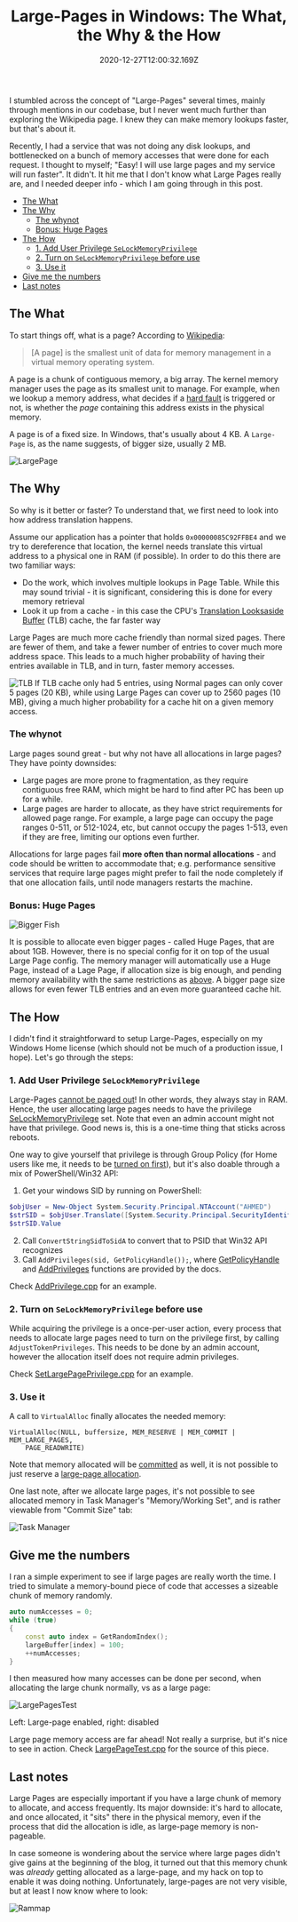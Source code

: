 ﻿---
title: "Large-Pages in Windows: The What, the Why & the How"
date: "2020-12-27T12:00:32.169Z"
description: It hit me that I don’t know what Large Pages really are, and I needed deeper info - which I am going through in this post.
seotitle: Large Pages memory accesses Page Table lookups Translation Looksaside Buffer
featuredImage: TLB.PNG
---

I stumbled across the concept of "Large-Pages" several times, mainly through mentions in our codebase, but I never went much further than exploring the Wikipedia page. I knew they can make memory lookups faster, but that's about it. 

Recently, I had a service that was not doing any disk lookups, and bottlenecked on a bunch of memory accesses that were done for each request. I thought to myself; "Easy! I will use large pages and my service will run faster". It didn't. It hit me that I don't know what Large Pages really are, and I needed deeper info - which I am going through in this post.

- [The What](#the-what)
- [The Why](#the-why)
  - [The whynot](#the-whynot)
  - [Bonus: Huge Pages](#bonus-huge-pages)
- [The How](#the-how)
  - [1. Add User Privilege `SeLockMemoryPrivilege`](#1-add-user-privilege-selockmemoryprivilege)
  - [2. Turn on `SeLockMemoryPrivilege` before use](#2-turn-on-selockmemoryprivilege-before-use)
  - [3. Use it](#3-use-it)
- [Give me the numbers](#give-me-the-numbers)
- [Last notes](#last-notes)

## The What

To start things off, what is a page? According to [Wikipedia](https://en.wikipedia.org/wiki/Page_(computer_memory)): 

> [A page]  is the smallest unit of data for memory management in a virtual memory operating system.

A page is a chunk of contiguous memory, a big array. The kernel memory manager uses the page as its smallest unit to manage. For example, when we lookup a memory address, what decides if a [hard fault](https://scoutapm.com/blog/understanding-page-faults-and-memory-swap-in-outs-when-should-you-worry) is triggered or not, is whether the *page* containing this address exists in the physical memory.

A page is of a fixed size. In Windows, that's usually about 4 KB. A `Large-Page` is, as the name suggests, of bigger size, usually 2 MB. 

![LargePage](LargePage.svg "Large Pages")

## The Why

So why is it better or faster? To understand that, we first need to look into how address translation happens. 

Assume our application has a pointer that holds `0x00000085C92FFBE4` and we try to dereference that location, the kernel needs translate this virtual address to a physical one in RAM (if possible). In order to do this there are two familiar ways:

  - Do the work, which involves multiple lookups in Page Table. While this may sound trivial - it is significant, considering this is done for every memory retrieval
  - Look it up from a cache - in this case the CPU's [Translation Looksaside Buffer](https://www.geeksforgeeks.org/whats-difference-between-cpu-cache-and-tlb/) (TLB) cache, the far faster way

Large Pages are much more cache friendly than normal sized pages. There are fewer of them, and take a fewer number of entries to cover much more address space. This leads to a much higher probability of having their entries available in TLB, and in turn, faster memory accesses.


![TLB](TLB.svg "TLB")
If TLB cache only had 5 entries, using Normal pages can only cover 5 pages (20 KB), while using Large Pages can cover up to 2560 pages (10 MB), giving a much higher probability for a cache hit on a given memory access.
 

### The whynot

Large pages sound great - but why not have all allocations in large pages? They have pointy downsides: 
- Large pages are more prone to fragmentation, as they require contiguous free RAM, which might be hard to find after PC has been up for a while. 
- Large pages are harder to allocate, as they have strict requirements for allowed page range. For example, a large page can occupy the page ranges 0-511, or 512-1024, etc, but cannot occupy the pages 1-513, even if they are free, limiting our options even further.

Allocations for large pages fail **more often than normal allocations** - and code should be written to accommodate that; e.g. performance sensitive services that require large pages might prefer to fail the node completely if that one allocation fails, until node managers restarts the machine. 

### Bonus: Huge Pages

![Bigger Fish](biggerFish.jpeg)

It is possible to allocate even bigger pages - called Huge Pages, that are about 1GB. However, there is no special config for it on top of the usual Large Page config. The memory manager will automatically use a Huge Page, instead of a Lage Page, if allocation size is big enough, and pending memory availability with the same restrictions as [above](#the-whynot). A bigger page size allows for even fewer TLB entries and an even more guaranteed cache hit.

## The How

I didn't find it straightforward to setup Large-Pages, especially on my Windows Home license (which should not be much of a production issue, I hope). Let's go through the steps: 

### 1. Add User Privilege `SeLockMemoryPrivilege` 

Large-Pages [cannot be paged out](https://devblogs.microsoft.com/oldnewthing/20110128-00/?p=11643)! In other words, they always stay in RAM. Hence, the user allocating large pages needs to have the privilege [SeLockMemoryPrivilege](https://docs.microsoft.com/en-us/windows/security/threat-protection/security-policy-settings/lock-pages-in-memory) set. Note that even an admin account might not have that privilege. Good news is, this is a one-time thing that sticks across reboots. 

One way to give yourself that privilege is through Group Policy (for Home users like me, it needs to be [turned on first](https://superuser.com/a/1229992)), but it's also doable through a mix of PowerShell/Win32 API:

1. Get your windows SID by running on PowerShell: 

```powershell
$objUser = New-Object System.Security.Principal.NTAccount("AHMED")
$strSID = $objUser.Translate([System.Security.Principal.SecurityIdentifier])
$strSID.Value
```

2. Call `ConvertStringSidToSidA` to convert that to PSID that Win32 API recognizes
3. Call `AddPrivileges(sid, GetPolicyHandle());`, where [GetPolicyHandle](https://docs.microsoft.com/en-us/windows/win32/secmgmt/opening-a-policy-object-handle) and [AddPrivileges](https://docs.microsoft.com/en-us/windows/win32/secmgmt/managing-account-permissions) functions are provided by the docs.

Check [AddPrivilege.cpp](https://github.com/aybassiouny/mahdytech/blob/master/content/blog/large-pages-how-when/Src/AddPrivilege/AddPrivilege.cpp) for an example.

### 2. Turn on `SeLockMemoryPrivilege` before use

While acquiring the privilege is a once-per-user action, every process that needs to allocate large pages need to turn on the privilege first, by calling `AdjustTokenPrivileges`. This needs to be done by an admin account, however the allocation itself does not require admin privileges. 

Check [SetLargePagePrivilege.cpp](https://github.com/aybassiouny/mahdytech/blob/master/content/blog/large-pages-how-when/Src/LargePageTest/LargePageTest/SetLargePagePrivilege.cpp) for an example.

### 3. Use it

A call to `VirtualAlloc` finally allocates the needed memory: 

```cpp{numberLines: false}
VirtualAlloc(NULL, buffersize, MEM_RESERVE | MEM_COMMIT | MEM_LARGE_PAGES, 
    PAGE_READWRITE)
```

Note that memory allocated will be [committed](https://stackoverflow.com/questions/2440434/whats-the-difference-between-reserved-and-committed-memory) as well, it is not possible to just reserve a [large-page allocation](https://docs.microsoft.com/en-us/windows/win32/memory/large-page-support). 

One last note, after we allocate large pages, it's not possible to see allocated memory in Task Manager's "Memory/Working Set", and is rather viewable from "Commit Size" tab: 

![Task Manager](./task_manager.png)

## Give me the numbers 

I ran a simple experiment to see if large pages are really worth the time. I tried to simulate a memory-bound piece of code that accesses a sizeable chunk of memory randomly.

```cpp
auto numAccesses = 0;
while (true)
{
    const auto index = GetRandomIndex();
    largeBuffer[index] = 100;
    ++numAccesses;
}
```
I then measured how many accesses can be done per second, when allocating the large chunk normally, vs as a large page:

![LargePagesTest](./LargePages.gif)

Left: Large-page enabled, right: disabled

Large page memory access are far ahead! Not really a surprise, but it's nice to see in action. Check [LargePageTest.cpp](https://github.com/aybassiouny/mahdytech/blob/master/content/blog/large-pages-how-when/Src/LargePageTest/LargePageTest/LargePageTest.cpp) for the source of this piece.

## Last notes

Large Pages are especially important if you have a large chunk of memory to allocate, and access frequently. Its major downside: it's hard to allocate, and once allocated, it "sits" there in the physical memory, even if the process that did the allocation is idle, as large-page memory is non-pageable.

In case someone is wondering about the service where large pages didn't give gains at the beginning of the blog, it turned out that this memory chunk was *already* getting allocated as a large-page, and my hack on top to enable it was doing nothing. Unfortunately, large-pages are not very visible, but at least I now know where to look:

![Rammap](./Rammap.PNG)